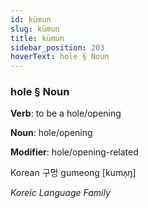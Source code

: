 ```yaml
---
id: kümun
slug: kümun
title: kümun
sidebar_position: 203
hoverText: hole § Noun
---
```


### hole § Noun

**Verb**: to be a hole/opening

**Noun**: hole/opening

**Modifier**: hole/opening-related

Korean 구멍 gumeong [kumʌ̹ŋ]

*Koreic Language Family*
